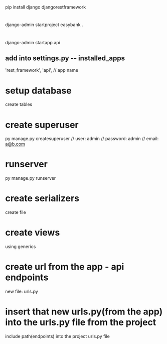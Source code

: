 #
pip install django djangorestframework

#
django-admin startproject easybank .

#
django-admin startapp api

## add into settings.py -- installed_apps
'rest_framework',
'api', // app name

# setup database
create tables

# create superuser
py manage.py createsuperuser
// user: admin
// password: admin
// email: a@b.com

# runserver
py manage.py runserver

# create serializers
create file

# create views
using generics


# create url from the app - api endpoints
new file: urls.py

# insert that new urls.py(from the app) into the urls.py file from the project
include path(endpoints) into the project urls.py file